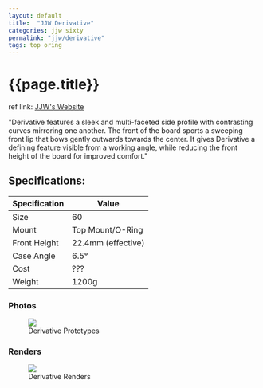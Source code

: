```yaml
---
layout: default
title:  "JJW Derivative"
categories: jjw sixty
permalink: "jjw/derivative"
tags: top oring
---
```

# {{page.title}}

ref link: [JJW's Website](https://jjwkb.com/pages/derivative)

"Derivative features a sleek and multi-faceted side profile with contrasting curves mirroring one another. The front of the board sports a
sweeping front lip that bows gently outwards towards the center. It gives Derivative a defining feature visible from a working angle, while
reducing the front height of the board for improved comfort."

## Specifications:

| Specification | Value |
|---|---|
| Size | 60 |
| Mount | Top Mount/O-Ring |
| Front Height | 22.4mm (effective)|
| Case Angle | 6.5° |
| Cost | ??? |
| Weight | 1200g |

### Photos
<figure>
  <img src="{{ 'assets/images/jjw/derivative/derivative.protos.png' | relative_url }}">
  <figcaption>Derivative Prototypes</figcaption>
</figure>

### Renders
<figure>
  <img src="{{ 'assets/images/jjw/derivative/derivative.renders.png' | relative_url }}">
  <figcaption>Derivative Renders</figcaption>
</figure>
